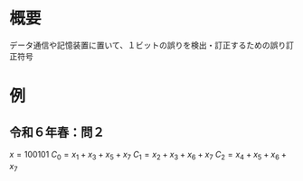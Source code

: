 # 概要
データ通信や記憶装置に置いて、１ビットの誤りを検出・訂正するための誤り訂正符号

# 例
## 令和６年春：問２
$x=100101$
$C_0 = x_1 + x_3 + x_5 + x_7$
$C_1=x_2+x_3+x_6+x_7$
$C_2=x_4+x_5+x_6+x_7$
